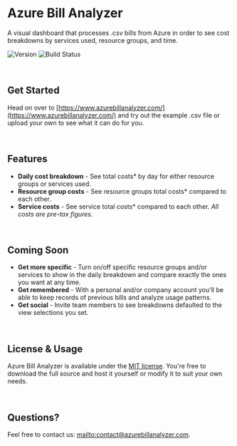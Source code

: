 # Azure Bill Analyzer

A visual dashboard that processes .csv bills from Azure in order to see cost breakdowns by services used, resource groups, and time.

![Version](https://img.shields.io/badge/version-v0.1.3.0401(beta)-blue.svg) ![Build Status](https://img.shields.io/vso/build/samueltrimble/1611dc5d-c62b-4b86-9850-f6b7d72e42f6/1.svg)

<br>

## Get Started
Head on over to [https://www.azurebillanalyzer.com/](https://www.azurebillanalyzer.com/) and try out the example .csv file or upload your own to see what it can do for you.

<br>

## Features
* **Daily cost breakdown** - See total costs* by day for either resource groups or services used.
* **Resource group costs** - See resource groups total costs* compared to each other.
* **Service costs** - See service total costs* compared to each other.
*All costs are pre-tax figures.*

<br>

## Coming Soon
* **Get more specific** - Turn on/off specific resource groups and/or services to show in the daily breakdown and compare exactly the ones you want at any time.
* **Get remembered** - With a personal and/or company account you'll be able to keep records of previous bills and analyze usage patterns.
* **Get social** - Invite team members to see breakdowns defaulted to the view selections you set.

<br>

## License & Usage
Azure Bill Analyzer is available under the [MIT license](https://github.com/SamuelTrimble/AzureBillAnalyzer/blob/master/LICENSE). You're free to download the full source and host it yourself or modify it to suit your own needs.

<br>

## Questions?
Feel free to contact us: [mailto:contact@azurebillanalyzer.com](mailto:contact@azurebillanalyzer.com).
